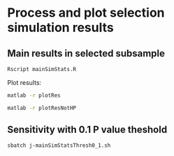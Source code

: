 

# Process and plot selection simulation results



## Main results in selected subsample

```bash
Rscript mainSimStats.R
```




Plot results:

```bash
matlab -r plotRes
```

```bash
matlab -r plotResNotHP
```

## Sensitivity with 0.1 P value theshold

```bash
sbatch j-mainSimStatsThresh0_1.sh
```
